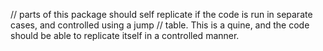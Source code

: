 // parts of this package should self replicate if the code is run in separate cases, and controlled using a jump
// table. This is a quine, and the code should be able to replicate itself in a controlled manner.
